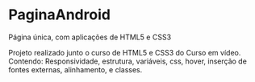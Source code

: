 # PaginaAndroid
Página única, com aplicações de HTML5 e CSS3

Projeto realizado junto o curso de HTML5 e CSS3 do Curso em vídeo.
Contendo: Responsividade, estrutura, variáveis, css, hover, inserção de fontes externas, alinhamento, e classes.
